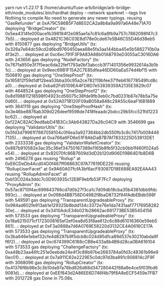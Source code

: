 yarn run v1.22.17
$ /home/ubuntu/fuse-arb/bridge/arb-bridge-eth/node_modules/.bin/hardhat deploy --network sparknet --tags live
Nothing to compile
No need to generate any newer typings.
reusing "GasRefunder" at 0xA79C586B5F7d8E02CA2a8b8a9a997a6A48e71A70
deploying "BridgeCreator" (tx: 0x5ea4314fe000ace1b398184f2e085ae1a7c81c6a8fb9a757c7862098f47c37b5)...: deployed at 0x4821C36C03E8d178e0cde67e5B46C55D46d38eb5 with 8150877 gas
deploying "BridgeUtils" (tx: 0x326a7e84dc59cd2d6bd9760450aea68e5fa3aa144bba45e5b5862710b0a4f3e2)...: deployed at 0xc6ec791F3F9A83A88b01A8793eD3055aC3016DA6 with 243656 gas
deploying "NodeFactory" (tx: 0x767fa950e3f7f5eac6da22fef1793a0bf3abccb3f71401356e9932614a3b1b1c)...: deployed at 0x9eec69B1F15A2C7E85dfea46DD60aEa574d4bf15 with 1506810 gas
deploying "OneStepProof" (tx: 0x165812f59d1df12bea53bba30c95a2ce782119bfee371feb616778549fcd8ca0)...: deployed at 0xba82Fd5109EA4FD8D7e53839359A2135E3629c07 with 4648524 gas
deploying "OneStepProof2" (tx: 0x8d198811218598f04923cd56075c38fde9fb3eb0c7bd0231b87e78b5a75e0d60)...: deployed at 0x52A071B120F09aB058a848c29A55c6eaF16B1889 with 3641119 gas
deploying "OneStepProofHash" (tx: 0x3e46be8876ab309d226deef9598de7418feaadc2bdcc29b5fcc521fd1223bc62)...: deployed at 0xf22AC82AC9ed8abD41B3Cc3Ab643827Da26c04C9 with 3546699 gas
deploying "ValidatorUtils" (tx: 0x5fd3d79961f7667058104c0f4ea3a927364bb2db550fb3c8c7417b0084467135)...: deployed at 0xa766a6FD6e51F8AbDaB7B7Af7833225D53913DE1 with 2333338 gas
deploying "ValidatorWalletCreator" (tx: 0x887b910582e3ac35c36ef34750167389e1165b8fb5f32cb0bb1f460f024a5e54)...: deployed at 0x82070fc86B7609d3dD2b120d906D19B64D1b8D6B with 2496278 gas
reusing "Rollup" at 0xE6CDeDb4Acd04D0f467ff06863C97A77619DE226
reusing "RollupUserFacet" at 0x9A60A07fcfA3bf6acF93087D18E688EA92E4AA43
reusing "RollupAdminFacet" at 0xb13C024a3ddc7c0D903935c12E8F9ebfb53F7Fc7
deploying "ProxyAdmin" (tx: 0x57ac8710f4ac699843766cd7d0b27f3ca1c7d09db18cba35b4381dbb9fdc993c)...: deployed at 0x098d4BB756D04982f8baD8732f94fAdbEBdb598f with 549591 gas
deploying "TransparentUpgradeableProxy" (tx: 0x984ad602fe913ab1e129325b8bdd134c3372e76e1da7431aaf7717695828230e)...: deployed at 0x3410AdcE34b021b28662ac681773BE53B5454156 with 573533 gas
deploying "TransparentUpgradeableProxy" (tx: 0x18a6215071cf1723008165ef2ef0ea8d53f8ae612c6c88d61016360e59eb5861)...: deployed at 0xF3a0888a7d6A0769E58220d3132CE4A0616CE17A with 573533 gas
deploying "TransparentUpgradeableProxy" (tx: 0x3ba646e1ebef32cfe4d8297b9f5dcb8c024d95dfca89d537e30210abda9ff6f2)...: deployed at 0xc674399C6188cCB8e433a8b4B6d28ca0BA616104 with 573533 gas
deploying "ChallengeFactory" (tx: 0xa48b23aa46fc251e0eebde24e4f3c88b97be2683784a0fd3c48361b96e90ec01)...: deployed at 0x7a911C62e2229E5c0dc97d3ba991c908814c2F9F with 3068096 gas
deploying "RollupCreator" (tx: 0x41376f6b98e3c3b10da97a78bd826d68d347280442f88a9e4ce5f03fbd69081d)...: deployed at 0xEEf843d2A86EE6D746f4b79f8A8eECF5459e7FB7 with 2012728 gas
Done in 75.08s.

